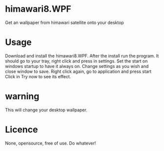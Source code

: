 # himawari8.WPF
Get an wallpaper from himawari satellite onto your desktop

# Usage
Download and install the himawari8.WPF. After the install run the program. It should go to your tray, right click and press in settings. Set the start on windows startup to have it always on.
Change settings as you wish and close window to save.
Right click again, go to application and press start
Click in Try now to see its effect.

# warning
This will change your desktop wallpaper.

# Licence
None, opensource, free of use. Do whatever! 
